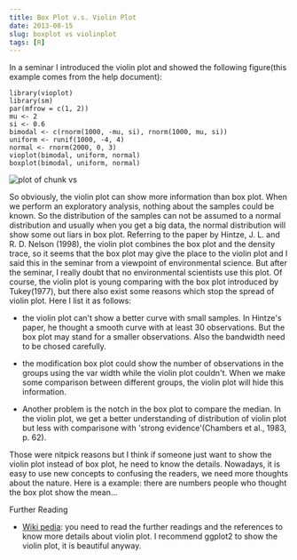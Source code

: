 ```yaml
---
title: Box Plot v.s. Violin Plot
date: 2013-08-15
slug: boxplot vs violinplot
tags: [R]
---
```


In a seminar I introduced the violin plot and showed the following figure(this example comes from the help document):

~~~
library(vioplot)
library(sm)
par(mfrow = c(1, 2))
mu <- 2
si <- 0.6
bimodal <- c(rnorm(1000, -mu, si), rnorm(1000, mu, si))
uniform <- runif(1000, -4, 4)
normal <- rnorm(2000, 0, 3)
vioplot(bimodal, uniform, normal)
boxplot(bimodal, uniform, normal)
~~~

![plot of chunk vs](https://yufree.github.io/blogcn/figure/vs.png) 


So obviously, the violin plot can show more information than box plot. When we perform an exploratory analysis, nothing about the samples could be known. So the distribution of the samples can not be assumed to a normal distribution and usually when you get a big data, the normal distribution will show some out liars in box plot. Referring to the paper by Hintze, J. L. and R. D. Nelson (1998), the violin plot combines the box plot and the density trace, so it seems that the box plot may give the place to the violin plot and I said this in the seminar from a viewpoint of environmental science. But after the seminar, I really doubt that no environmental scientists use this plot. Of course, the violin plot is young comparing with the box plot introduced by Tukey(1977), but there also exist some reasons which stop the spread of violin plot. Here I list it as follows:

- the violin plot can't show a better curve with small samples. In Hintze's paper, he thought a smooth curve with at least 30 observations. But the box plot may stand for a smaller observations. Also the bandwidth need to be chosed carefully.

- the modification box plot could show the number of observations in the groups using the var width while the violin plot couldn't. When we make some comparison between different groups, the violin plot will hide this information.

- Another problem is the notch in the box plot to compare the median. In the violin plot, we get a better understanding of distribution of violin plot but less with comparisone with 'strong evidence'(Chambers et al., 1983, p. 62).

Those were nitpick reasons but I think if someone just want to show the violin plot instead of box plot, he need to know the details. Nowadays, it is easy to use new concepts to confusing the readers, we need more thoughts about the nature. Here is a example: there are numbers people who thought the box plot show the mean...

Further Reading

- [Wiki pedia](http://en.wikipedia.org/wiki/Violin_plot): you need to read the further readings and the references to know more details about violin plot. I recommend ggplot2 to show the violin plot, it is beautiful anyway.
